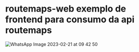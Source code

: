 # routemaps-web exemplo de frontend para consumo da api routemaps
![WhatsApp Image 2023-02-21 at 09 42 50](https://user-images.githubusercontent.com/119517231/220349188-20ed79f9-207b-47d8-b07f-31fcee1057a0.jpeg)

